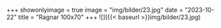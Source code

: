 +++
showonlyimage = true
image = "img/bilder/23.jpg"
date = "2023-10-22"
title = "Ragnar 100x70"
+++
![]({{< baseurl >}}img/bilder/23.jpg)